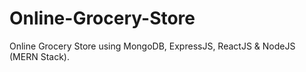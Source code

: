# Online-Grocery-Store
Online Grocery Store using MongoDB, ExpressJS, ReactJS &amp; NodeJS (MERN Stack).
